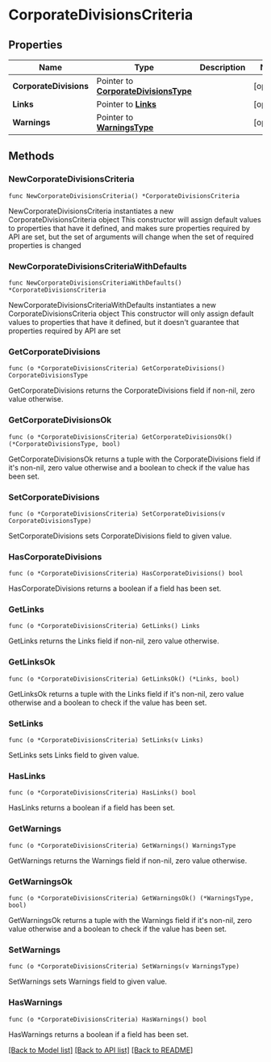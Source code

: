 # CorporateDivisionsCriteria

## Properties

Name | Type | Description | Notes
------------ | ------------- | ------------- | -------------
**CorporateDivisions** | Pointer to [**CorporateDivisionsType**](CorporateDivisionsType.md) |  | [optional] 
**Links** | Pointer to [**Links**](Links.md) |  | [optional] 
**Warnings** | Pointer to [**WarningsType**](WarningsType.md) |  | [optional] 

## Methods

### NewCorporateDivisionsCriteria

`func NewCorporateDivisionsCriteria() *CorporateDivisionsCriteria`

NewCorporateDivisionsCriteria instantiates a new CorporateDivisionsCriteria object
This constructor will assign default values to properties that have it defined,
and makes sure properties required by API are set, but the set of arguments
will change when the set of required properties is changed

### NewCorporateDivisionsCriteriaWithDefaults

`func NewCorporateDivisionsCriteriaWithDefaults() *CorporateDivisionsCriteria`

NewCorporateDivisionsCriteriaWithDefaults instantiates a new CorporateDivisionsCriteria object
This constructor will only assign default values to properties that have it defined,
but it doesn't guarantee that properties required by API are set

### GetCorporateDivisions

`func (o *CorporateDivisionsCriteria) GetCorporateDivisions() CorporateDivisionsType`

GetCorporateDivisions returns the CorporateDivisions field if non-nil, zero value otherwise.

### GetCorporateDivisionsOk

`func (o *CorporateDivisionsCriteria) GetCorporateDivisionsOk() (*CorporateDivisionsType, bool)`

GetCorporateDivisionsOk returns a tuple with the CorporateDivisions field if it's non-nil, zero value otherwise
and a boolean to check if the value has been set.

### SetCorporateDivisions

`func (o *CorporateDivisionsCriteria) SetCorporateDivisions(v CorporateDivisionsType)`

SetCorporateDivisions sets CorporateDivisions field to given value.

### HasCorporateDivisions

`func (o *CorporateDivisionsCriteria) HasCorporateDivisions() bool`

HasCorporateDivisions returns a boolean if a field has been set.

### GetLinks

`func (o *CorporateDivisionsCriteria) GetLinks() Links`

GetLinks returns the Links field if non-nil, zero value otherwise.

### GetLinksOk

`func (o *CorporateDivisionsCriteria) GetLinksOk() (*Links, bool)`

GetLinksOk returns a tuple with the Links field if it's non-nil, zero value otherwise
and a boolean to check if the value has been set.

### SetLinks

`func (o *CorporateDivisionsCriteria) SetLinks(v Links)`

SetLinks sets Links field to given value.

### HasLinks

`func (o *CorporateDivisionsCriteria) HasLinks() bool`

HasLinks returns a boolean if a field has been set.

### GetWarnings

`func (o *CorporateDivisionsCriteria) GetWarnings() WarningsType`

GetWarnings returns the Warnings field if non-nil, zero value otherwise.

### GetWarningsOk

`func (o *CorporateDivisionsCriteria) GetWarningsOk() (*WarningsType, bool)`

GetWarningsOk returns a tuple with the Warnings field if it's non-nil, zero value otherwise
and a boolean to check if the value has been set.

### SetWarnings

`func (o *CorporateDivisionsCriteria) SetWarnings(v WarningsType)`

SetWarnings sets Warnings field to given value.

### HasWarnings

`func (o *CorporateDivisionsCriteria) HasWarnings() bool`

HasWarnings returns a boolean if a field has been set.


[[Back to Model list]](../README.md#documentation-for-models) [[Back to API list]](../README.md#documentation-for-api-endpoints) [[Back to README]](../README.md)


